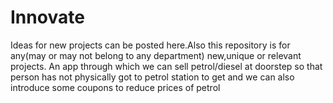 # Innovate
Ideas for new projects can be posted here.Also this repository is for any(may or may not belong to any department) new,unique or relevant projects.
An app through which we can sell petrol/diesel at doorstep so that person has not physically got to petrol station to get and we can also introduce some coupons to reduce prices of petrol
